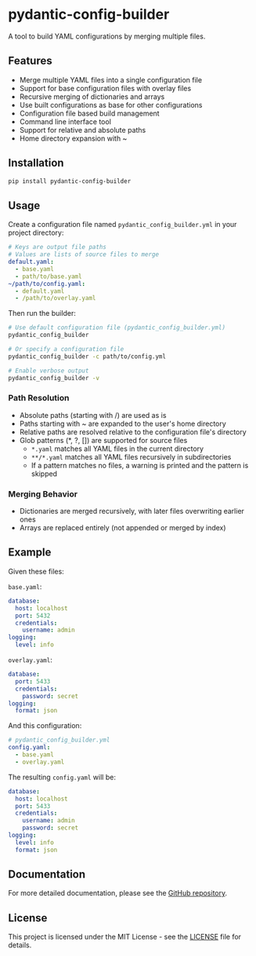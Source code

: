 # pydantic-config-builder

A tool to build YAML configurations by merging multiple files.

## Features

- Merge multiple YAML files into a single configuration file
- Support for base configuration files with overlay files
- Recursive merging of dictionaries and arrays
- Use built configurations as base for other configurations
- Configuration file based build management
- Command line interface tool
- Support for relative and absolute paths
- Home directory expansion with ~

## Installation

```bash
pip install pydantic-config-builder
```

## Usage

Create a configuration file named `pydantic_config_builder.yml` in your project directory:

```yaml
# Keys are output file paths
# Values are lists of source files to merge
default.yaml:
  - base.yaml
  - path/to/base.yaml
~/path/to/config.yaml:
  - default.yaml
  - /path/to/overlay.yaml
```

Then run the builder:

```bash
# Use default configuration file (pydantic_config_builder.yml)
pydantic_config_builder

# Or specify a configuration file
pydantic_config_builder -c path/to/config.yml

# Enable verbose output
pydantic_config_builder -v
```

### Path Resolution

- Absolute paths (starting with /) are used as is
- Paths starting with ~ are expanded to the user's home directory
- Relative paths are resolved relative to the configuration file's directory
- Glob patterns (*, ?, []) are supported for source files
  - `*.yaml` matches all YAML files in the current directory
  - `**/*.yaml` matches all YAML files recursively in subdirectories
  - If a pattern matches no files, a warning is printed and the pattern is skipped

### Merging Behavior

- Dictionaries are merged recursively, with later files overwriting earlier ones
- Arrays are replaced entirely (not appended or merged by index)

## Example

Given these files:

`base.yaml`:
```yaml
database:
  host: localhost
  port: 5432
  credentials:
    username: admin
logging:
  level: info
```

`overlay.yaml`:
```yaml
database:
  port: 5433
  credentials:
    password: secret
logging:
  format: json
```

And this configuration:

```yaml
# pydantic_config_builder.yml
config.yaml:
  - base.yaml
  - overlay.yaml
```

The resulting `config.yaml` will be:

```yaml
database:
  host: localhost
  port: 5433
  credentials:
    username: admin
    password: secret
logging:
  level: info
  format: json
```

## Documentation

For more detailed documentation, please see the [GitHub repository](https://github.com/kiarina/pydantic-config-builder).

## License

This project is licensed under the MIT License - see the [LICENSE](LICENSE) file for details.
